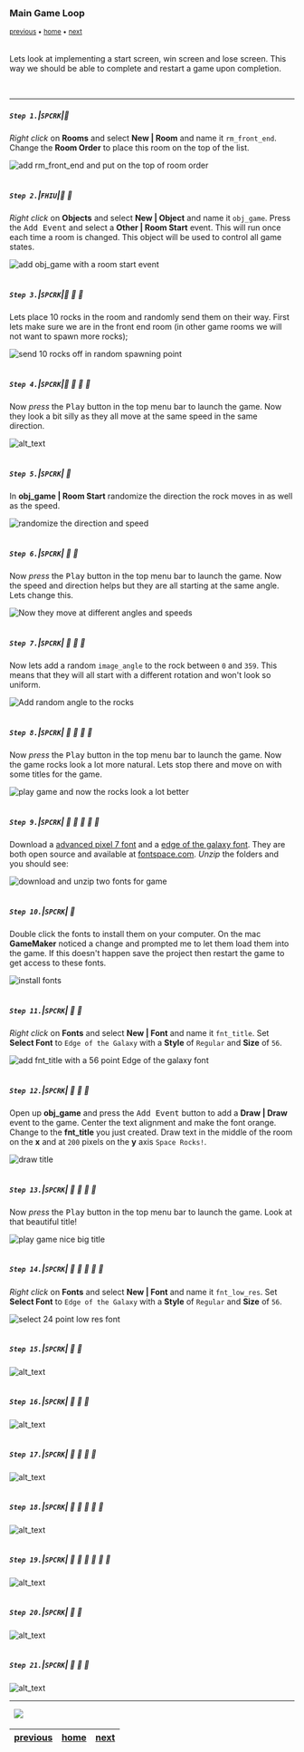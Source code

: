 <img src="https://via.placeholder.com/1000x4/45D7CA/45D7CA" alt="drawing" height="4px"/>

### Main Game Loop

<sub>[previous](../next-size/README.md#user-content-spawn-next-size-rock) • [home](../README.md#user-content-gms2-ue4-space-rocks) • [next](../)</sub>

<img src="https://via.placeholder.com/1000x4/45D7CA/45D7CA" alt="drawing" height="4px"/>

Lets look at implementing a start screen, win screen and lose screen.  This way we should be able to complete and restart a game upon completion.

<br>

---


##### `Step 1.`\|`SPCRK`|:small_blue_diamond:

*Right click* on **Rooms** and select **New | Room** and name it `rm_front_end`. Change the **Room Order** to place this room on the top of the list.

![add rm_front_end and put on the top of room order](images/rmFE.png)

<img src="https://via.placeholder.com/500x2/45D7CA/45D7CA" alt="drawing" height="2px" alt = ""/>

##### `Step 2.`\|`FHIU`|:small_blue_diamond: :small_blue_diamond: 

*Right click* on **Objects** and select **New | Object** and name it `obj_game`. Press the <kbd>Add Event</kbd> and select a **Other | Room Start** event. This will run once each time a room is changed.  This object will be used to control all game states.

![add obj_game with a room start event](images/objGameRoomStart.png)

<img src="https://via.placeholder.com/500x2/45D7CA/45D7CA" alt="drawing" height="2px" alt = ""/>

##### `Step 3.`\|`SPCRK`|:small_blue_diamond: :small_blue_diamond: :small_blue_diamond:

Lets place 10 rocks in the room and randomly send them on their way. First lets make sure we are in the front end room (in other game rooms we will not want to spawn more rocks);

![send 10 rocks off in random spawning point](images/rocksFlying.png)

<img src="https://via.placeholder.com/500x2/45D7CA/45D7CA" alt="drawing" height="2px" alt = ""/>

##### `Step 4.`\|`SPCRK`|:small_blue_diamond: :small_blue_diamond: :small_blue_diamond: :small_blue_diamond:

Now *press* the <kbd>Play</kbd> button in the top menu bar to launch the game. Now they look a bit silly as they all move at the same speed in the same direction.

![alt_text](images/FrontEndRocksTake1.gif)

<img src="https://via.placeholder.com/500x2/45D7CA/45D7CA" alt="drawing" height="2px" alt = ""/>

##### `Step 5.`\|`SPCRK`| :small_orange_diamond:

In **obj_game | Room Start** randomize the direction the rock moves in as well as the speed.

![randomize the direction and speed](images/randomDirSpd.png)

<img src="https://via.placeholder.com/500x2/45D7CA/45D7CA" alt="drawing" height="2px" alt = ""/>

##### `Step 6.`\|`SPCRK`| :small_orange_diamond: :small_blue_diamond:

Now *press* the <kbd>Play</kbd> button in the top menu bar to launch the game. Now the speed and direction helps but they are all starting at the same angle. Lets change this.

![Now they move at different angles and speeds](images/FrontEndRocksTake2.gif)

<img src="https://via.placeholder.com/500x2/45D7CA/45D7CA" alt="drawing" height="2px" alt = ""/>

##### `Step 7.`\|`SPCRK`| :small_orange_diamond: :small_blue_diamond: :small_blue_diamond:

Now lets add a random `image_angle` to the rock between `0` and `359`.  This means that they will all start with a different rotation and won't look so uniform.

![Add random angle to the rocks](images/addRandomAngle.png)

<img src="https://via.placeholder.com/500x2/45D7CA/45D7CA" alt="drawing" height="2px" alt = ""/>

##### `Step 8.`\|`SPCRK`| :small_orange_diamond: :small_blue_diamond: :small_blue_diamond: :small_blue_diamond:

Now *press* the <kbd>Play</kbd> button in the top menu bar to launch the game. Now the game rocks look a lot more natural.  Lets stop there and move on with some titles for the game.

![play game and now the rocks look a lot better](images/FrontEndRocksTake3.gif)

<img src="https://via.placeholder.com/500x2/45D7CA/45D7CA" alt="drawing" height="2px" alt = ""/>

##### `Step 9.`\|`SPCRK`| :small_orange_diamond: :small_blue_diamond: :small_blue_diamond: :small_blue_diamond: :small_blue_diamond:

Download a [advanced pixel 7 font](../Assets/advanced-pixel-7-font.zip) and a [edge of the galaxy font](../Assets/edge-of-the-galaxy-font.zip). They are both open source and available at [fontspace.com](https://www.fontspace.com).  *Unzip* the folders and you should see:

![download and unzip two fonts for game](images/TwoFonts.png)

<img src="https://via.placeholder.com/500x2/45D7CA/45D7CA" alt="drawing" height="2px" alt = ""/>

##### `Step 10.`\|`SPCRK`| :large_blue_diamond:

Double click the fonts to install them on your computer.  On the mac **GameMaker** noticed a change and prompted me to let them load them into the game.  If this doesn't happen save the project then restart the game to get access to these fonts.

![install fonts](images/InstallFonts.png)

<img src="https://via.placeholder.com/500x2/45D7CA/45D7CA" alt="drawing" height="2px" alt = ""/>

##### `Step 11.`\|`SPCRK`| :large_blue_diamond: :small_blue_diamond: 

*Right click* on **Fonts** and select **New | Font** and name it `fnt_title`. Set **Select Font** to `Edge of the Galaxy` with a **Style** of `Regular` and **Size** of `56`.

![add fnt_title with a 56 point Edge of the galaxy font](images/titleFont.png)

<img src="https://via.placeholder.com/500x2/45D7CA/45D7CA" alt="drawing" height="2px" alt = ""/>


##### `Step 12.`\|`SPCRK`| :large_blue_diamond: :small_blue_diamond: :small_blue_diamond: 

Open up **obj_game** and press the <kbd>Add Event</kbd> button to add a **Draw | Draw** event to the game. Center the text alignment and make the font orange.  Change to the **fnt_title** you just created.  Draw text in the middle of the room on the **x** and at `200` pixels on the **y** axis `Space Rocks!`. 

![draw title](images/drawGameObj.png)

<img src="https://via.placeholder.com/500x2/45D7CA/45D7CA" alt="drawing" height="2px" alt = ""/>

##### `Step 13.`\|`SPCRK`| :large_blue_diamond: :small_blue_diamond: :small_blue_diamond:  :small_blue_diamond: 

Now *press* the <kbd>Play</kbd> button in the top menu bar to launch the game. Look at that beautiful title!

![play game nice big title](images/NiceBigTitle.png)

<img src="https://via.placeholder.com/500x2/45D7CA/45D7CA" alt="drawing" height="2px" alt = ""/>

##### `Step 14.`\|`SPCRK`| :large_blue_diamond: :small_blue_diamond: :small_blue_diamond: :small_blue_diamond:  :small_blue_diamond: 

*Right click* on **Fonts** and select **New | Font** and name it `fnt_low_res`. Set **Select Font** to `Edge of the Galaxy` with a **Style** of `Regular` and **Size** of `56`.

![select 24 point low res font](images/fnt_low_res.png)

<img src="https://via.placeholder.com/500x2/45D7CA/45D7CA" alt="drawing" height="2px" alt = ""/>

##### `Step 15.`\|`SPCRK`| :large_blue_diamond: :small_orange_diamond: 

![alt_text](images/.png)

<img src="https://via.placeholder.com/500x2/45D7CA/45D7CA" alt="drawing" height="2px" alt = ""/>

##### `Step 16.`\|`SPCRK`| :large_blue_diamond: :small_orange_diamond:   :small_blue_diamond: 

![alt_text](images/.png)

<img src="https://via.placeholder.com/500x2/45D7CA/45D7CA" alt="drawing" height="2px" alt = ""/>

##### `Step 17.`\|`SPCRK`| :large_blue_diamond: :small_orange_diamond: :small_blue_diamond: :small_blue_diamond:

![alt_text](images/.png)

<img src="https://via.placeholder.com/500x2/45D7CA/45D7CA" alt="drawing" height="2px" alt = ""/>

##### `Step 18.`\|`SPCRK`| :large_blue_diamond: :small_orange_diamond: :small_blue_diamond: :small_blue_diamond: :small_blue_diamond:

![alt_text](images/.png)

<img src="https://via.placeholder.com/500x2/45D7CA/45D7CA" alt="drawing" height="2px" alt = ""/>

##### `Step 19.`\|`SPCRK`| :large_blue_diamond: :small_orange_diamond: :small_blue_diamond: :small_blue_diamond: :small_blue_diamond: :small_blue_diamond:

![alt_text](images/.png)

<img src="https://via.placeholder.com/500x2/45D7CA/45D7CA" alt="drawing" height="2px" alt = ""/>

##### `Step 20.`\|`SPCRK`| :large_blue_diamond: :large_blue_diamond:

![alt_text](images/.png)

<img src="https://via.placeholder.com/500x2/45D7CA/45D7CA" alt="drawing" height="2px" alt = ""/>

##### `Step 21.`\|`SPCRK`| :large_blue_diamond: :large_blue_diamond: :small_blue_diamond:

![alt_text](images/.png)

___


<img src="https://via.placeholder.com/1000x4/dba81a/dba81a" alt="drawing" height="4px" alt = ""/>

<img src="https://via.placeholder.com/1000x100/45D7CA/000000/?text=Next Up - ADD NEXT PAGE">

<img src="https://via.placeholder.com/1000x4/dba81a/dba81a" alt="drawing" height="4px" alt = ""/>

| [previous](../next-size/README.md#user-content-spawn-next-size-rock)| [home](../README.md#user-content-gms2-ue4-space-rocks) | [next](../)|
|---|---|---|
